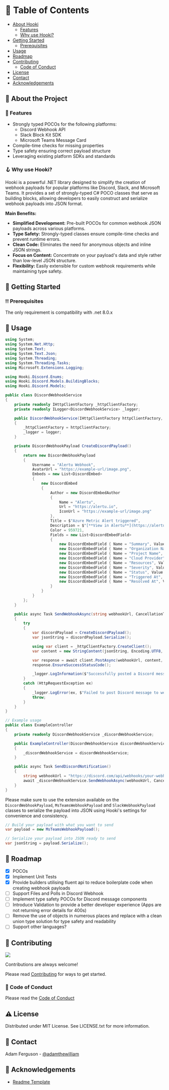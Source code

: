 <!-- Table of Contents -->
# 📔 Table of Contents

- [About Hooki](#star2-about-the-project)
  * [Features](#dart-features)
  * [Why use Hooki?](#key-why-use-hooki)
- [Getting Started](#toolbox-getting-started)
  * [Prerequisites](#bangbang-prerequisites)
- [Usage](#eyes-usage)
- [Roadmap](#compass-roadmap)
- [Contributing](#wave-contributing)
  * [Code of Conduct](#scroll-code-of-conduct)
- [License](#warning-license)
- [Contact](#handshake-contact)
- [Acknowledgements](#gem-acknowledgements)
  
<!-- About the Project -->
## 🌟 About the Project

<!-- Features -->
### 🎯 Features

- Strongly typed POCOs for the following platforms:
  - Discord Webhook API
  - Slack Block Kit SDK
  - Microsoft Teams Message Card
- Compile-time checks for missing properties
- Type safety ensuring correct payload structure
- Leveraging existing platform SDKs and standards

<!-- Why use Hooki? -->
### 🪝 Why use Hooki?

Hooki is a powerful .NET library designed to simplify the creation of webhook payloads for popular platforms like Discord, Slack, and Microsoft Teams. It provides a set of strongly-typed C# POCO classes that serve as building blocks, allowing developers to easily construct and serialize webhook payloads into JSON format.

**Main Benefits:**
- **Simplified Development:** Pre-built POCOs for common webhook JSON payloads across various platforms.
- **Type Safety:** Strongly-typed classes ensure compile-time checks and prevent runtime errors.
- **Clean Code:** Eliminates the need for anonymous objects and inline JSON strings.
- **Focus on Content:** Concentrate on your payload's data and style rather than low-level JSON structure.
- **Flexibility:** Easily extensible for custom webhook requirements while maintaining type safety.

<!-- Getting Started -->
##  🧰 Getting Started

<!-- Prerequisites -->
### ‼️ Prerequisites

The only requirement is compatibility with .net 8.0.x

<!-- Usage -->
## 👀 Usage

```csharp
using System;
using System.Net.Http;
using System.Text;
using System.Text.Json;
using System.Threading;
using System.Threading.Tasks;
using Microsoft.Extensions.Logging;

using Hooki.Discord.Enums;
using Hooki.Discord.Models.BuildingBlocks;
using Hooki.Discord.Models;

public class DiscordWebhookService
{
    private readonly IHttpClientFactory _httpClientFactory;
    private readonly ILogger<DiscordWebhookService> _logger;

    public DiscordWebhookService(IHttpClientFactory httpClientFactory, ILogger<DiscordWebhookService> logger)
    {
        _httpClientFactory = httpClientFactory;
        _logger = logger;
    }

    private DiscordWebhookPayload CreateDiscordPayload()
    {
        return new DiscordWebhookPayload
        {
            Username = "Alertu Webhook",
            AvatarUrl = "https://example-url/image.png",
            Embeds = new List<DiscordEmbed>
            {
                new DiscordEmbed
                {
                    Author = new DiscordEmbedAuthor
                    {
                        Name = "Alertu",
                        Url = "https://alertu.io",
                        IconUrl = "https://example-url/image.png"
                    },
                    Title = $"Azure Metric Alert triggered",
                    Description = $"[**View in Alertu**](https://alertu.io) | [**View in Azure**](https://portal.azure.com)",
                    Color = 959721,
                    Fields = new List<DiscordEmbedField>
                    {
                        new DiscordEmbedField { Name = "Summary", Value = "This is a test summary", Inline = false },
                        new DiscordEmbedField { Name = "Organization Name", Value = "Test Organization", Inline = true },
                        new DiscordEmbedField { Name = "Project Name", Value = "Test Project", Inline = true },
                        new DiscordEmbedField { Name = "Cloud Provider", Value = "Azure", Inline = true },
                        new DiscordEmbedField { Name = "Resources", Value = "test-redis, test-postgreSQL", Inline = true },
                        new DiscordEmbedField { Name = "Severity", Value = "Critical", Inline = true },
                        new DiscordEmbedField { Name = "Status", Value = "Open", Inline = true },
                        new DiscordEmbedField { Name = "Triggered At", Value = DateTimeOffset.UtcNow.ToString("f"), Inline = true },
                        new DiscordEmbedField { Name = "Resolved At", Value = DateTimeOffset.UtcNow.ToString("f"), Inline = true }
                    }
                }
            }
        };
    }

    public async Task SendWebhookAsync(string webhookUrl, CancellationToken cancellationToken)
    {
        try
        {
            var discordPayload = CreateDiscordPayload();
            var jsonString = discordPayload.Serialize();

            using var client = _httpClientFactory.CreateClient();
            var content = new StringContent(jsonString, Encoding.UTF8, "application/json");

            var response = await client.PostAsync(webhookUrl, content, cancellationToken);
            response.EnsureSuccessStatusCode();

            _logger.LogInformation($"Successfully posted a Discord message to the webhook URL: {webhookUrl}");
        }
        catch (HttpRequestException ex)
        {
            _logger.LogError(ex, $"Failed to post Discord message to webhook URL: {webhookUrl}");
            throw;
        }
    }
}

// Example usage
public class ExampleController
{
    private readonly DiscordWebhookService _discordWebhookService;

    public ExampleController(DiscordWebhookService discordWebhookService)
    {
        _discordWebhookService = discordWebhookService;
    }

    public async Task SendDiscordNotification()
    {
        string webhookUrl = "https://discord.com/api/webhooks/your-webhook-url-here";
        await _discordWebhookService.SendWebhookAsync(webhookUrl, CancellationToken.None);
    }
}
```

Please make sure to use the extension available on the `DiscordWebhookPayload`, `MsTeamsWebhookPayload` and `SlackWebhookPayload` classes to serialize the payload into JSON using Hooki's settings for convenience and consistency.

```csharp
// Build your payload with what you want to send
var payload = new MsTeamsWebhookPayload();

// Serialize your payload into JSON ready to send
var jsonString = payload.Serialize();
```

<!-- Roadmap -->
## 🧭 Roadmap

* [x] POCOs
* [x] Implement Unit Tests
* [x] Provide builders utilising fluent api to reduce boilerplate code when creating webhook payloads
* [ ] Support Files and Polls in Discord Webhook
* [ ] Implement type safety POCOs for Discord message components
* [ ] Introduce Validation to provide a better developer experience (Apps are not returning error details for 400s)
* [ ] Remove the use of objects in numerous places and replace with a clean union type solution for type safety and readability
* [ ] Support other languages?

<!-- Contributing -->
## 👋 Contributing

<a href="https://github.com/AlertuLabs/Hooki/graphs/contributors">
  <img src="https://contrib.rocks/image?repo=AlertuLabs/Hooki" />
</a>

Contributions are always welcome!

Please read [Contributing](https://github.com/AlertuLabs/Hooki/blob/main/.github/CONTRIBUTING.md) for ways to get started.

<!-- Code of Conduct -->
### 📜 Code of Conduct

Please read the [Code of Conduct](https://github.com/AlertuLabs/Hooki/blob/main/.github/CODE_OF_CONDUCT.md)

<!-- License -->
## ⚠️ License

Distributed under MIT License. See LICENSE.txt for more information.

<!-- Contact -->
## 🤝 Contact

Adam Ferguson - [@adamthewilliam](https://twitter.com/adamthewilliam)

<!-- Acknowledgments -->
## 💎 Acknowledgements

 - [Readme Template](https://github.com/Louis3797/awesome-readme-template)
